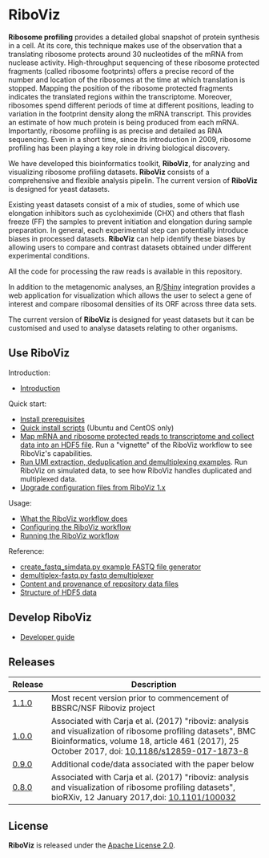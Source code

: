 # RiboViz

**Ribosome profiling** provides a detailed global snapshot of protein synthesis in a cell.  At its core, this technique makes use of the observation that a translating ribosome protects around 30 nucleotides of the mRNA from nuclease activity.  High-throughput sequencing of these ribosome protected fragments (called ribosome footprints) offers a precise record of the number and location of the ribosomes at the time at which translation is stopped. Mapping the position of the ribosome protected fragments indicates the translated regions within the transcriptome.  Moreover, ribosomes spend different periods of time at different positions, leading to variation in the footprint density along the mRNA transcript. This provides an estimate of how much protein is being produced from each mRNA. Importantly, ribosome profiling is as precise and detailed as RNA sequencing. Even in a short time, since its introduction in 2009, ribosome profiling has been playing a key role in driving biological discovery.

We have developed this bioinformatics toolkit, **RiboViz**, for analyzing and visualizing ribosome profiling datasets. **RiboViz** consists of a comprehensive and flexible analysis pipelin. The current version of **RiboViz** is designed for yeast datasets.

Existing yeast datasets consist of a mix of studies, some of which use elongation inhibitors such as cycloheximide (CHX) and others that flash freeze (FF) the samples to prevent initiation and elongation during sample preparation. In general, each experimental step can potentially introduce biases in processed datasets. **RiboViz** can help identify these biases by allowing users to compare and contrast datasets obtained under different experimental conditions.

All the code for processing the raw reads is available in this repository.

In addition to the metagenomic analyses, an [R](https://www.r-project.org/)\/[Shiny](https://shiny.rstudio.com/) integration provides a web application for visualization which allows the user to select a gene of interest and compare ribosomal densities of its ORF across three data sets.

The current version of **RiboViz** is designed for yeast datasets but it can be customised and used to analyse datasets relating to other organisms.

## Use RiboViz

Introduction:

* [Introduction](./docs/introduction.md)

Quick start:

* [Install prerequisites](./docs/install.md)
* [Quick install scripts](./docs/quick-install.md) (Ubuntu and CentOS only)
* [Map mRNA and ribosome protected reads to transcriptome and collect data into an HDF5 file](./docs/run-vignette.md). Run a "vignette" of the RiboViz workflow to see RiboViz's capabilities.
* [Run UMI extraction, deduplication and demultiplexing examples](./docs/run-dedup-demultiplex-examples.md). Run RiboViz on simulated data, to see how RiboViz handles duplicated and multiplexed data.
* [Upgrade configuration files from RiboViz 1.x](./docs/upgrade-1x.md)

Usage:

* [What the RiboViz workflow does](./docs/prep-riboviz-operation.md)
* [Configuring the RiboViz workflow](./docs/prep-riboviz-config.md)
* [Running the RiboViz workflow](./docs/prep-riboviz-running.md)

Reference:

* [create_fastq_simdata.py example FASTQ file generator](./docs/create-fastq-simdata.md)
* [demultiplex-fastq.py fastq demultiplexer](./docs/demultiplex-fastq.md)
* [Content and provenance of repository data files](./docs/data.md)
* [Structure of HDF5 data](./docs/hdf5-data.md)

## Develop RiboViz

* [Developer guide](./docs/developer-guide.md)

## Releases

| Release | Description |
| ------- | ----------- |
| [1.1.0](https://github.com/riboviz/RiboViz/releases/tag/1.1.0) | Most recent version prior to commencement of BBSRC/NSF Riboviz project |
| [1.0.0](https://github.com/riboviz/RiboViz/releases/tag/1.0.0) | Associated with Carja et al. (2017) "riboviz: analysis and visualization of ribosome profiling datasets", BMC Bioinformatics, volume 18, article 461 (2017), 25 October 2017, doi: [10.1186/s12859-017-1873-8](https://doi.org/10.1186/s12859-017-1873-8) |
| [0.9.0](https://github.com/riboviz/RiboViz/releases/tag/0.9.0) | Additional code/data associated with the paper below |
| [0.8.0](https://github.com/riboviz/RiboViz/releases/tag/0.8.0) | Associated with Carja et al. (2017) "riboviz: analysis and visualization of ribosome profiling datasets", bioRXiv, 12 January 2017,doi: [10.1101/100032](https://doi.org/10.1101/100032) |

## License

**RiboViz** is released under the [Apache License 2.0](./LICENSE).
